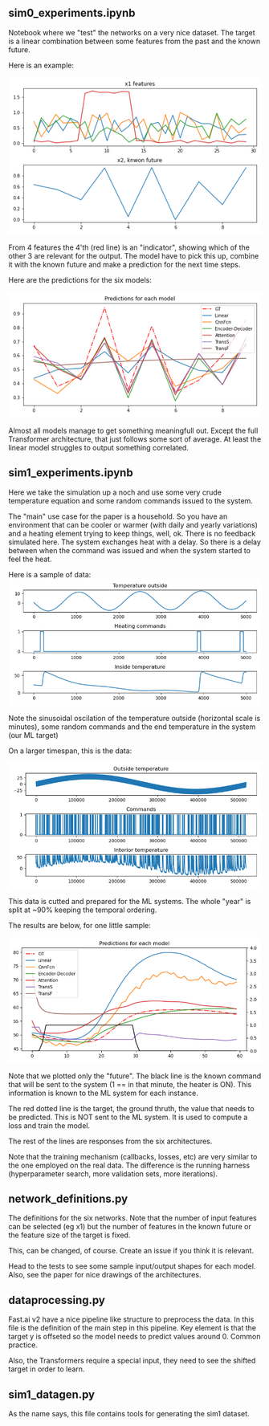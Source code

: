 ## sim0_experiments.ipynb

Notebook where we "test" the networks on a very nice dataset. The target is a linear combination between some features
from the past and the known future.

Here is an example:

![sim0 sample data](../images/sim0_sample_data.png)

From 4 features the 4'th (red line) is an "indicator", showing which of the other 3 
are relevant for the output. The model have to pick this up, combine it with the known future
 and make a prediction for the next time steps.
 
Here are the predictions for the six models:

![sim0 results](../images/sim0_sample_predictions.png)

Almost all models manage to get something meaningfull out. Except the full Transformer architecture, that just
follows some sort of average. At least the linear model struggles to output something correlated.

## sim1_experiments.ipynb

Here we take the simulation up a noch and use some very crude temperature equation and some random
commands issued to the system. 

The "main" use case for the paper is a household. So you have an environment
that can be cooler or warmer (with daily and yearly variations) and a heating element trying to keep things,
well, ok. There is no feedback simulated here. The system exchanges heat with a delay. So there is a delay
between when the command was issued and when the system started to feel the heat.  

Here is a sample of data:
![sim1 data sample](../images/sim1_small_sample.png)

Note the sinusoidal oscilation of the temperature outside (horizontal scale is minutes), some random commands
and the end temperature in the system (our ML target)

On a larger timespan, this is the data:

![sim1 whole data](../images/sim1_all_samples.png)

This data is cutted and prepared for the ML systems. The whole "year" is split at ~90% keeping the temporal ordering.

The results are below, for one little sample:

![sim1 whole data](../images/sim1_sample_training.png)
 
Note that we plotted only the "future".
The black line is the known command that will be sent to the system (1 == in that minute, the heater is ON).
This information is known to the ML system for each instance.

The red dotted line is the target, the ground thruth, the value that needs to be predicted. This is NOT sent
to the ML system. It is used to compute a loss and train the model.

The rest of the lines are responses from the six architectures. 

Note that the training mechanism (callbacks, losses, etc) are very similar to the one employed on the real data.
The difference is the running harness (hyperparameter search, more validation sets, more iterations). 

## network_definitions.py

The definitions for the six networks. Note that the number of input features can be selected (eg x1)
but the number of features in the known future or the feature size of the target is fixed.

This, can be changed, of course. Create an issue if you think it is relevant.

Head to the tests to see some sample input/output shapes for each model. Also, see the paper for 
nice drawings of the architectures.

## dataprocessing.py

Fast.ai v2 have a nice pipeline like structure to preprocess the data. In this file is the definition
of the main step in this pipeline. Key element is that the target y is offseted so the model needs to predict 
values around 0. Common practice.

Also, the Transformers require a special input, they need to see the shifted target in order to learn.

## sim1_datagen.py

As the name says, this file contains tools for generating the sim1 dataset.

  

